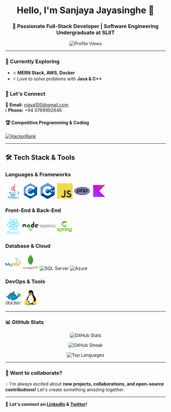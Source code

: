 <h1 align="center">Hello, I'm Sanjaya Jayasinghe 👋</h1>
<h3 align="center">🚀 Passionate Full-Stack Developer | Software Engineering Undergraduate at SLIIT</h3>

<p align="center">
  <img src="https://komarev.com/ghpvc/?username=sanjaya1105&label=Profile%20views&color=0e75b6&style=flat" alt="Profile Views" />
</p>

---

### 🌱 Currently Exploring  
- 🔥 **MERN Stack, AWS, Docker**  
- ⚡ Love to solve problems with **Java & C++**  

### 💬 Let's Connect  
📩 **Email:** njaya100@gmail.com  
📞 **Phone:** +94 0769992646  

#### 🏆 Competitive Programming & Coding  
<a href="https://www.hackerrank.com/@njaya100" target="_blank">
  <img align="center" src="https://raw.githubusercontent.com/rahuldkjain/github-profile-readme-generator/master/src/images/icons/Social/hackerrank.svg" alt="HackerRank" height="40" width="40" />
</a>  

---

## 🛠️ Tech Stack & Tools  

### **Languages & Frameworks**  
<p>
  <img src="https://raw.githubusercontent.com/devicons/devicon/master/icons/java/java-original.svg" alt="Java" width="50" height="50"/>
  <img src="https://raw.githubusercontent.com/devicons/devicon/master/icons/c/c-original.svg" alt="C" width="50" height="50"/>
  <img src="https://raw.githubusercontent.com/devicons/devicon/master/icons/cplusplus/cplusplus-original.svg" alt="C++" width="50" height="50"/>
  <img src="https://raw.githubusercontent.com/devicons/devicon/master/icons/javascript/javascript-original.svg" alt="JavaScript" width="50" height="50"/>
  <img src="https://raw.githubusercontent.com/devicons/devicon/master/icons/php/php-original.svg" alt="PHP" width="50" height="50"/>
  <img src="https://raw.githubusercontent.com/devicons/devicon/master/icons/kotlin/kotlin-original.svg" alt="Kotlin" width="50" height="50"/>
</p>

### **Front-End & Back-End**  
<p>
  <img src="https://raw.githubusercontent.com/devicons/devicon/master/icons/react/react-original-wordmark.svg" alt="React" width="50" height="50"/>
  <img src="https://raw.githubusercontent.com/devicons/devicon/master/icons/nodejs/nodejs-original-wordmark.svg" alt="Node.js" width="50" height="50"/>
  <img src="https://raw.githubusercontent.com/devicons/devicon/master/icons/express/express-original-wordmark.svg" alt="Express.js" width="50" height="50"/>
  <img src="https://raw.githubusercontent.com/devicons/devicon/master/icons/spring/spring-original-wordmark.svg" alt="Spring Boot" width="50" height="50"/>
</p>

### **Database & Cloud**  
<p>
  <img src="https://raw.githubusercontent.com/devicons/devicon/master/icons/mysql/mysql-original-wordmark.svg" alt="MySQL" width="50" height="50"/>
  <img src="https://raw.githubusercontent.com/devicons/devicon/master/icons/mongodb/mongodb-original-wordmark.svg" alt="MongoDB" width="50" height="50"/>
  <img src="https://www.svgrepo.com/show/303229/microsoft-sql-server-logo.svg" alt="SQL Server" width="50" height="50"/>
  <img src="https://www.vectorlogo.zone/logos/microsoft_azure/microsoft_azure-icon.svg" alt="Azure" width="50" height="50"/>
</p>

### **DevOps & Tools**  
<p>
  <img src="https://raw.githubusercontent.com/devicons/devicon/master/icons/docker/docker-original-wordmark.svg" alt="Docker" width="50" height="50"/>
  <img src="https://raw.githubusercontent.com/devicons/devicon/master/icons/linux/linux-original.svg" alt="Linux" width="50" height="50"/>
</p>

---

### 📊 GitHub Stats  
<p align="center">
  <img src="https://github-readme-stats.vercel.app/api?username=sanjaya1105&show_icons=true&theme=radical" alt="GitHub Stats"/>
</p>

<p align="center">
  <img src="https://github-readme-streak-stats.herokuapp.com/?user=sanjaya1105&theme=radical" alt="GitHub Streak"/>
</p>

<p align="center">
  <img src="https://github-readme-stats.vercel.app/api/top-langs/?username=sanjaya1105&layout=compact&theme=radical" alt="Top Languages"/>
</p>

---

### 🚀 Want to collaborate?  
💡 I'm always excited about **new projects, collaborations, and open-source contributions!** Let's create something amazing together.  

---

🔗 **Let's connect on [LinkedIn](https://www.linkedin.com/in/sanjaya-jayasinghe-141537253/) & [Twitter](https://x.com/SanjayaJayasi14)!**  
